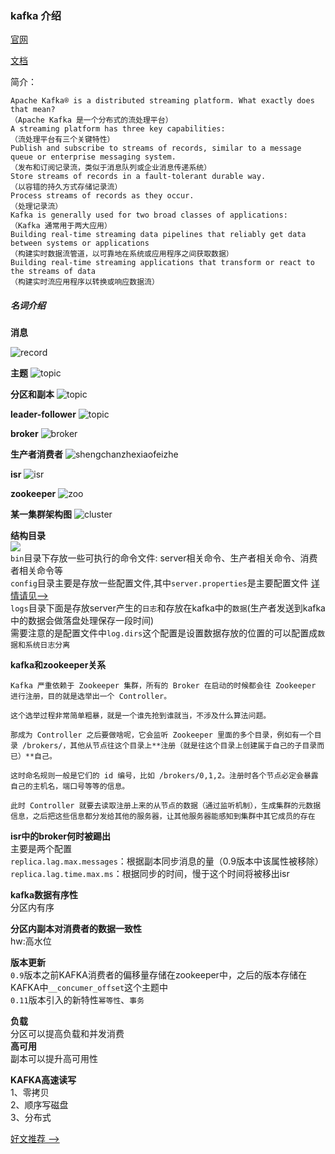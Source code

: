 ### kafka 介绍

[官网](http://kafka.apache.org/)  

[文档](http://kafka.apache.org/0110/documentation.html)

简介：  
```
Apache Kafka® is a distributed streaming platform. What exactly does that mean?  
（Apache Kafka 是一个分布式的流处理平台）  
A streaming platform has three key capabilities:  
（流处理平台有三个关键特性）  
Publish and subscribe to streams of records, similar to a message queue or enterprise messaging system.  
（发布和订阅记录流，类似于消息队列或企业消息传递系统）  
Store streams of records in a fault-tolerant durable way.  
（以容错的持久方式存储记录流）  
Process streams of records as they occur.  
（处理记录流）  
Kafka is generally used for two broad classes of applications:  
（Kafka 通常用于两大应用）  
Building real-time streaming data pipelines that reliably get data between systems or applications  
（构建实时数据流管道，以可靠地在系统或应用程序之间获取数据）  
Building real-time streaming applications that transform or react to the streams of data  
（构建实时流应用程序以转换或响应数据流）  

```

##### 名词介绍

**消息**  

![record](/mq/img/record.png)  

**主题** 
![topic](/mq/img/topic.png)

**分区和副本**
![topic](/mq/img/replica.png)

**leader-follower** 
![topic](/mq/img/leader-flower.png)

**broker** 
![broker](/mq/img/broker.png)

**生产者消费者** 
![shengchanzhexiaofeizhe](/mq/img/pro-consu.png)

**isr** 
![isr](/mq/img/isr.png)

**zookeeper** 
![zoo](/mq/img/zookeepere.png)

**某一集群架构图** 
![cluster](/mq/img/cluster.png)


**结构目录**  
![](/mq/img/stracture.png)  
`bin`目录下存放一些可执行的命令文件: server相关命令、生产者相关命令、消费者相关命令等  
`config`目录主要是存放一些配置文件,其中`server.properties`是主要配置文件 [详情请见-->](/mq/KAFKA_CONFIG.MD)  
`logs`目录下面是存放server产生的`日志`和存放在kafka中的`数据`(生产者发送到kafka中的数据会做落盘处理保存一段时间)  
需要注意的是配置文件中`log.dirs`这个配置是设置数据存放的位置的可以配置成`数据和系统日志分离`

**kafka和zookeeper关系**
```text
Kafka 严重依赖于 Zookeeper 集群，所有的 Broker 在启动的时候都会往 Zookeeper 进行注册，目的就是选举出一个 Controller。

这个选举过程非常简单粗暴，就是一个谁先抢到谁就当，不涉及什么算法问题。

那成为 Controller 之后要做啥呢，它会监听 Zookeeper 里面的多个目录，例如有一个目录 /brokers/，其他从节点往这个目录上**注册（就是往这个目录上创建属于自己的子目录而已）**自己。

这时命名规则一般是它们的 id 编号，比如 /brokers/0,1,2。注册时各个节点必定会暴露自己的主机名，端口号等等的信息。

此时 Controller 就要去读取注册上来的从节点的数据（通过监听机制），生成集群的元数据信息，之后把这些信息都分发给其他的服务器，让其他服务器能感知到集群中其它成员的存在
```

**isr中的broker何时被踢出**  
主要是两个配置  
`replica.lag.max.messages`：根据副本同步消息的量（0.9版本中该属性被移除）  
`replica.lag.time.max.ms`：根据同步的时间，慢于这个时间将被移出isr 

**kafka数据有序性**  
分区内有序

**分区内副本对消费者的数据一致性**  
hw:高水位


**版本更新**  
`0.9`版本之前KAFKA消费者的偏移量存储在zookeeper中，之后的版本存储在KAFKA中`__concumer_offset`这个主题中  
`0.11`版本引入的新特性`幂等性`、`事务`

**负载**  
分区可以提高负载和并发消费  
**高可用**  
副本可以提升高可用性  

**KAFKA高速读写**  
1、零拷贝  
2、顺序写磁盘  
3、分布式  

[好文推荐 -->](https://blog.csdn.net/u013573133/article/details/48142677)